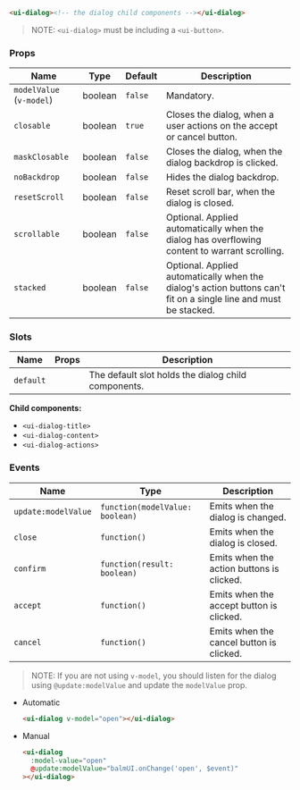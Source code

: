 ```html
<ui-dialog><!-- the dialog child components --></ui-dialog>
```

> NOTE: `<ui-dialog>` must be including a `<ui-button>`.

### Props

| Name                     | Type    | Default | Description                                                                                                      |
| ------------------------ | ------- | ------- | ---------------------------------------------------------------------------------------------------------------- |
| `modelValue` (`v-model`) | boolean | `false` | Mandatory.                                                                                                       |
| `closable`               | boolean | `true`  | Closes the dialog, when a user actions on the accept or cancel button.                                           |
| `maskClosable`           | boolean | `false` | Closes the dialog, when the dialog backdrop is clicked.                                                          |
| `noBackdrop`             | boolean | `false` | Hides the dialog backdrop.                                                                                       |
| `resetScroll`            | boolean | `false` | Reset scroll bar, when the dialog is closed.                                                                     |
| `scrollable`             | boolean | `false` | Optional. Applied automatically when the dialog has overflowing content to warrant scrolling.                    |
| `stacked`                | boolean | `false` | Optional. Applied automatically when the dialog's action buttons can't fit on a single line and must be stacked. |

### Slots

| Name      | Props | Description                                         |
| --------- | ----- | --------------------------------------------------- |
| `default` |       | The default slot holds the dialog child components. |

**Child components:**

- `<ui-dialog-title>`
- `<ui-dialog-content>`
- `<ui-dialog-actions>`

### Events

| Name                | Type                            | Description                               |
| ------------------- | ------------------------------- | ----------------------------------------- |
| `update:modelValue` | `function(modelValue: boolean)` | Emits when the dialog is changed.         |
| `close`             | `function()`                    | Emits when the dialog is closed.          |
| `confirm`           | `function(result: boolean)`     | Emits when the action buttons is clicked. |
| `accept`            | `function()`                    | Emits when the accept button is clicked.  |
| `cancel`            | `function()`                    | Emits when the cancel button is clicked.  |

> NOTE: If you are not using `v-model`, you should listen for the dialog using `@update:modelValue` and update the `modelValue` prop.

- Automatic

  ```html
  <ui-dialog v-model="open"></ui-dialog>
  ```

- Manual

  ```html
  <ui-dialog
    :model-value="open"
    @update:modelValue="balmUI.onChange('open', $event)"
  ></ui-dialog>
  ```
